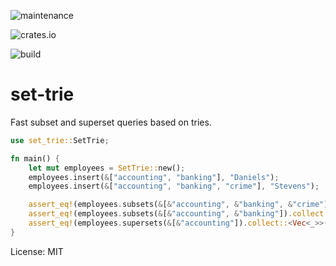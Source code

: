 ![maintenance](https://img.shields.io/badge/maintenance-activly--developed-brightgreen.svg)

![crates.io](https://img.shields.io/crates/v0.2/set-trie.svg)

![build](https://github.com/kaiserkarel/set-trie/workflows/CI/badge.svg)

# set-trie

Fast subset and superset queries based on tries.

```rust
use set_trie::SetTrie;

fn main() {
    let mut employees = SetTrie::new();
    employees.insert(&["accounting", "banking"], "Daniels");
    employees.insert(&["accounting", "banking", "crime"], "Stevens");

    assert_eq!(employees.subsets(&[&"accounting", &"banking", &"crime"]).collect::<Vec<_>>(), vec![&"Daniels", &"Stevens"]);
    assert_eq!(employees.subsets(&[&"accounting", &"banking"]).collect::<Vec<_>>(), vec![&"Daniels"]);
    assert_eq!(employees.supersets(&[&"accounting"]).collect::<Vec<_>>(), vec![&"Daniels", &"Stevens"]);
}
```

License: MIT
